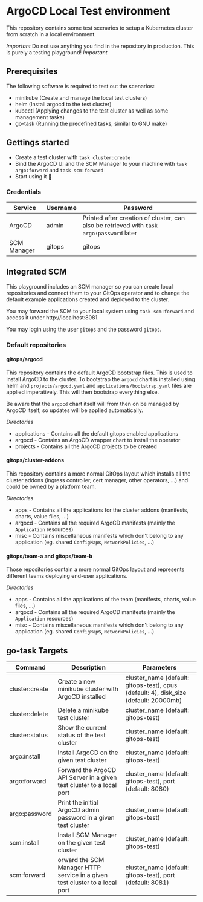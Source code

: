 # ArgoCD Local Test environment

This repository contains some test scenarios to setup a Kubernetes cluster from scratch in a local environment.

*Important*
Do not use anything you find in the repository in production. This is purely a testing playground!
*Important*

## Prerequisites

The following software is required to test out the scenarios:

* minikube (Create and manage the local test clusters)
* helm (Install argocd to the test cluster)
* kubectl (Applying changes to the test cluster as well as some management tasks)
* go-task (Running the predefined tasks, similar to GNU make)

## Gettings started

* Create a test cluster with `task cluster:create`
* Bind the ArgoCD UI and the SCM Manager to your machine with `task argo:forward` and `task scm:forward`
* Start using it 🎉

### Credentials

|Service|Username|Password|
|--|--|--|
|ArgoCD|admin|Printed after creation of cluster, can also be retrieved with `task argo:password` later|
|SCM Manager|gitops|gitops|

## Integrated SCM

This playground includes an SCM manager so you can create local repositories and connect them to your GitOps operator
and to change the default example applications created and deployed to the cluster.

You may forward the SCM to your local system using `task scm:forward` and access it under http://localhost:8081.

You may login using the user `gitops` and the password `gitops`.

### Default repositories

#### gitops/argocd

This repository contains the default ArgoCD bootstrap files.
This is used to install ArgoCD to the cluster.
To bootstrap the `argocd` chart is installed using helm and `projects/argocd.yaml` and `applications/bootstrap.yaml` files
are applied imperatively. This will then bootstrap everything else.

Be aware that the `argocd` chart itself will from then on be managed by ArgoCD itself, so updates will be applied automatically.

*Directories*

* applications - Contains all the default gitops enabled applications
* argocd - Contains an ArgoCD wrapper chart to install the operator
* projects - Contains all the ArgoCD projects to be created

#### gitops/cluster-addons

This repository contains a more normal GitOps layout which installs all the cluster addons (ingress controller, cert manager, 
other operators, ...) and could be owned by a platform team.

*Directories*

* apps - Contains all the applications for the cluster addons (manifests, charts, value files, ...)
* argocd - Contains all the required ArgoCD manifests (mainly the `Application` resources)
* misc - Contains miscellaneous manifests which don't belong to any application (eg. shared `ConfigMap`s, `NetworkPolicies`, ...)

#### gitops/team-a and gitops/team-b

Those repositories contain a more normal GitOps layout and represents different teams deploying end-user applications.

*Directories*

* apps - Contains all the applications of the team (manifests, charts, value files, ...)
* argocd - Contains all the required ArgoCD manifests (mainly the `Application` resources)
* misc - Contains miscellaneous manifests which don't belong to any application (eg. shared `ConfigMap`s, `NetworkPolicies`, ...)

## go-task Targets

|Command|Description|Parameters|
|--|--|--|
|cluster:create|Create a new minikube cluster with ArgoCD installed| cluster_name (default: gitops-test), cpus (default: 4), disk_size (default: 20000mb) |
|cluster:delete|Delete a minikube test cluster|cluster_name (default: gitops-test)|
|cluster:status|Show the current status of the test cluster|cluster_name (default: gitops-test)|
|argo:install|Install ArgoCD on the given test cluster|cluster_name (default: gitops-test)|
|argo:forward|Forward the ArgoCD API Server in a given test cluster to a local port|cluster_name (default: gitops-test), port (default: 8080)|
|argo:password|Print the initial ArgoCD admin password in a given test cluster|cluster_name (default: gitops-test)|
|scm:install|Install SCM Manager on the given test cluster|cluster_name (default: gitops-test)|
|scm:forward|orward the SCM Manager HTTP service in a given test cluster to a local port|cluster_name (default: gitops-test), port (default: 8081)|
